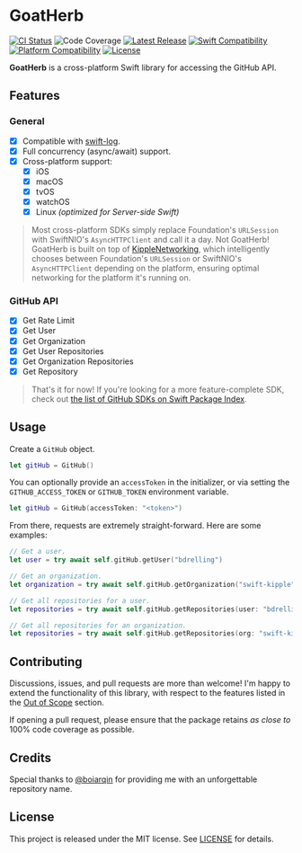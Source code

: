 # GoatHerb

[![CI Status](https://github.com/bdrelling/GoatHerb/actions/workflows/tests.yml/badge.svg)](https://github.com/bdrelling/GoatHerb/actions/workflows/tests.yml)
![Code Coverage](https://img.shields.io/badge/coverage-98%25-success)
[![Latest Release](https://img.shields.io/github/v/tag/bdrelling/GoatHerb?color=blue&label=)](https://github.com/bdrelling/GoatHerb/tags)
[![Swift Compatibility](https://img.shields.io/endpoint?url=https%3A%2F%2Fswiftpackageindex.com%2Fapi%2Fpackages%2Fbdrelling%2FGoatHerb%2Fbadge%3Ftype%3Dswift-versions&label=)](https://swiftpackageindex.com/bdrelling/GoatHerb)
[![Platform Compatibility](https://img.shields.io/endpoint?url=https%3A%2F%2Fswiftpackageindex.com%2Fapi%2Fpackages%2Fbdrelling%2FGoatHerb%2Fbadge%3Ftype%3Dplatforms&label=)](https://swiftpackageindex.com/bdrelling/GoatHerb)
[![License](https://img.shields.io/github/license/bdrelling/GoatHerb?label=)](https://github.com/bdrelling/GoatHerb/blob/main/LICENSE)

**GoatHerb** is a cross-platform Swift library for accessing the GitHub API.

## Features

### General

- [x] Compatible with [swift-log](https://github.com/apple/swift-log).
- [x] Full concurrency (async/await) support.
- [x] Cross-platform support:
  - [x] iOS
  - [x] macOS
  - [x] tvOS
  - [x] watchOS
  - [x] Linux _(optimized for Server-side Swift)_

> Most cross-platform SDKs simply replace Foundation's `URLSession` with SwiftNIO's `AsyncHTTPClient` and call it a day. Not GoatHerb! GoatHerb is built on top of [KippleNetworking](https://github.com/swift-kipple/Networking), which intelligently chooses between Foundation's `URLSession` or SwiftNIO's `AsyncHTTPClient` depending on the platform, ensuring optimal networking for the platform it's running on.

### GitHub API

- [x] Get Rate Limit
- [x] Get User
- [x] Get Organization
- [x] Get User Repositories
- [x] Get Organization Repositories
- [x] Get Repository

> That's it for now! If you're looking for a more feature-complete SDK, check out [the list of GitHub SDKs on Swift Package Index](https://swiftpackageindex.com/search?query=GitHub).

## Usage

Create a `GitHub` object.

```swift
let gitHub = GitHub()
```

You can optionally provide an `accessToken` in the initializer, or via setting the `GITHUB_ACCESS_TOKEN` or `GITHUB_TOKEN` environment variable.

```swift
let gitHub = GitHub(accessToken: "<token>")
```

From there, requests are extremely straight-forward. Here are some examples:

```swift
// Get a user.
let user = try await self.gitHub.getUser("bdrelling")

// Get an organization.
let organization = try await self.gitHub.getOrganization("swift-kipple")

// Get all repositories for a user.
let repositories = try await self.gitHub.getRepositories(user: "bdrelling")

// Get all repositories for an organization.
let repositories = try await self.gitHub.getRepositories(org: "swift-kipple")
```

## Contributing

Discussions, issues, and pull requests are more than welcome! I'm happy to extend the functionality of this library, with respect to the features listed in the [Out of Scope](#out-of-scope) section.

If opening a pull request, please ensure that the package retains _as close to_ 100% code coverage as possible.

## Credits

Special thanks to [@boiarqin](https://github.com/boiarqin) for providing me with an unforgettable repository name.

## License

This project is released under the MIT license. See [LICENSE](/LICENSE) for details.
